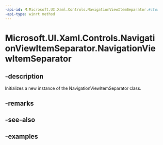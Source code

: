 ```yaml
---
-api-id: M:Microsoft.UI.Xaml.Controls.NavigationViewItemSeparator.#ctor
-api-type: winrt method
---
```


<!-- Method syntax.
public NavigationViewItemSeparator.NavigationViewItemSeparator()
-->

# Microsoft.UI.Xaml.Controls.NavigationViewItemSeparator.NavigationViewItemSeparator

## -description

Initializes a new instance of the NavigationViewItemSeparator class.

## -remarks

## -see-also

## -examples

